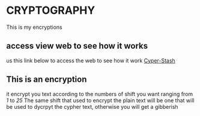 # CRYPTOGRAPHY
This is my encryptions

## access view web to see how it works
us this link below to access the web to see how it work
[Cyper-Stash](https://mikebabu254.github.io/Cipher-Stash/)

## This is an encryption
it encrypt you text according to the numbers of shift you want ranging from *1* to *25*
The same shift that used to encrypt the plain text will be one that will be used to dycrpyt the cypher text, otherwise you will get a gibberish

